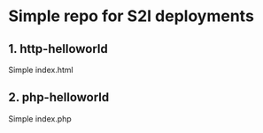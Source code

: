 # Simple repo for S2I deployments

## 1. http-helloworld

Simple index.html

## 2. php-helloworld

Simple index.php
